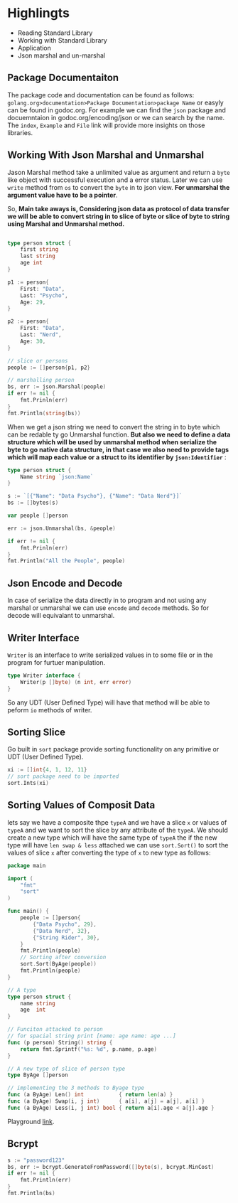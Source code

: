 # Highlingts

- Reading Standard Library
- Working with Standard Library
- Application
- Json marshal and un-marshal

## Package Documentaiton

The package code and documentation can be found as follows:
`golang.org>documentation>Package Documentation>package Name` or easyly can be found in godoc.org. For example we can find the `json` package and docuemntaion in godoc.org/encoding/json or we can search by the name. The `index`, `Example` and `File` link will provide more insights on those libraries.

## Working With Json Marshal and Unmarshal

Jason Marshal method take a unlimited value as argument and return a `byte` like object with successful execution and a error status. Later we can use `write` method from `os` to convert the `byte` in to json view. **For unmarshal the argument value have to be a pointer**.

So, __Main take aways is, Considering json data as protocol of data transfer we will be able to convert string in to slice of byte or slice of byte to string using Marshal and Unmarshal method.__

```go

type person struct {
    first string
    last string
    age int
}

p1 := person{
    First: "Data",
    Last: "Psycho",
    Age: 29,
}

p2 := person{
    First: "Data",
    Last: "Nerd",
    Age: 30,
}

// slice or persons
people := []person{p1, p2}

// marshalling person
bs, err := json.Marshal(people)
if err != nil {
    fmt.Prinln(err)
}
fmt.Println(string(bs))
```

When we get a json string we need to convert the string in to byte which can be redable ty go Unmarshal function. **But also we need to define a data structure which will be used by unmarshal method when serialize the byte to go native data structure, in that case we also need to provide tags which will map each value or a struct to its identifier by `json:Identifier`** :

```go
type person struct {
    Name string `json:Name`
}

s := `[{"Name": "Data Psycho"}, {"Name": "Data Nerd"}]`
bs := []bytes(s)

var people []person

err := json.Unmarshal(bs, &people)

if err != nil {
    fmt.Prinln(err)
}
fmt.Println("All the People", people)
```

## Json Encode and Decode

In case of serialize the data directly in to program and not using any marshal or unmarshal we can use `encode` and `decode` methods. So for decode will equivalant to unmarshal.

## Writer Interface

`Writer` is an interface to write serialized values in to some file or in the program for furtuer manipulation. 

```go
type Writer interface {
    Writer(p []byte) (n int, err error)
}
```

So any UDT (User Defined Type) will have that method will be able to peform `io` methods of writer.

## Sorting Slice

Go built in `sort` package provide sorting functionality on any primitive or UDT (User Defined Type).

```go
xi := []int{4, 1, 12, 11}
// sort package need to be imported
sort.Ints(xi)
```

## Sorting Values of Composit Data

lets say we have a composite thpe `typeA` and we have a slice  `x` or values of `typeA` and we want to sort the slice by any attribute of the `typeA`. We should create a new type which will have the same type of `typeA` the if the new type will have `len swap & less` attached we can use `sort.Sort()` to sort the values of slice `x` after converting the type of `x` to new type as follows:

```go
package main

import (
    "fmt"
    "sort"
)

func main() {
    people := []person{
        {"Data Psycho", 29},
        {"Data Nerd", 32},
        {"String Rider", 30},
    }
    fmt.Println(people)
    // Sorting after conversion
    sort.Sort(ByAge(people))
    fmt.Println(people)
}

// A type
type person struct {
    name string
    age  int
}

// Funciton attacked to person
// for spacial string print [name: age name: age ...]
func (p person) String() string {
    return fmt.Sprintf("%s: %d", p.name, p.age)
}

// A new type of slice of person type
type ByAge []person

// implementing the 3 methods to Byage type
func (a ByAge) Len() int           { return len(a) }
func (a ByAge) Swap(i, j int)      { a[i], a[j] = a[j], a[i] }
func (a ByAge) Less(i, j int) bool { return a[i].age < a[j].age }
```

Playground [link](https://play.golang.org/p/T5z6y7N0fRn).

## Bcrypt

```go
s := "password123"
bs, err := bcrypt.GenerateFromPassword([]byte(s), bcrypt.MinCost)
if err != nil {
    fmt.Println(err)
}
fmt.Println(bs)
```
